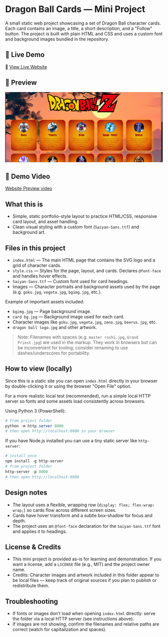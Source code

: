 # Dragon Ball Cards — Mini Project

A small static web project showcasing a set of Dragon Ball character cards. Each card contains an image, a title, a short description, and a "Follow" button. The project is built with plain HTML and CSS and uses a custom font and background images bundled in the repository.

## 🚀 Live Demo
🔗 [View Live Website](https://dileep-kumawat.github.io/DB-characters-card-using-html-and-css/)

## 📸 Preview
![Website Preview](Preview.png)

## 🎥 Demo Video
[Website Preview video](demo.mp4)

## What this is

- Simple, static portfolio-style layout to practice HTML/CSS, responsive card layout, and asset handling.
- Clean visual styling with a custom font (`Saiyan-Sans.ttf`) and background art.

## Files in this project

- `index.html` — The main HTML page that contains the SVG logo and a grid of character cards.
- `style.css` — Styles for the page, layout, and cards. Declares `@font-face` and handles hover effects.
- `Saiyan-Sans.ttf` — Custom font used for card headings.
- Images — Character portraits and background assets used by the page (e.g. `goku.jpg`, `vegeta.jpg`, `bgimg.jpg`, etc.).

Example of important assets included:

- `bgimg.jpg` — Page background image.
- `card bg.jpg` — Background image used for each card.
- Character images like `goku.jpg`, `vegeta.jpg`, `zeno.jpg`, `beerus.jpg`, etc.
- `dragon ball logo.jpg` and other artwork.

> Note: Filenames with spaces (e.g. `master roshi.jpg`, `Grand Priest.jpg`) are used in the markup. They work in browsers but can be inconvenient for tooling; consider renaming to use dashes/underscores for portability.

## How to view (locally)

Since this is a static site you can open `index.html` directly in your browser by double-clicking it or using the browser "Open File" option.

For a more realistic local test (recommended), run a simple local HTTP server so fonts and some assets load consistently across browsers.

Using Python 3 (PowerShell):

```powershell
# from project folder
python -m http.server 8000
# then open http://localhost:8000 in your browser
```

If you have Node.js installed you can use a tiny static server like `http-server`:

```powershell
# install once
npm install -g http-server
# from project folder
http-server -p 8000
# then open http://localhost:8000
```

## Design notes

- The layout uses a flexible, wrapping row (`display: flex; flex-wrap: wrap;`) so cards flow across different screen sizes.
- Cards have hover transform and a subtle box-shadow for focus and depth.
- The project uses an `@font-face` declaration for the `Saiyan-Sans.ttf` font and applies it to headings.

## License & Credits

- This mini project is provided as-is for learning and demonstration. If you want a license, add a `LICENSE` file (e.g., MIT) and the project owner name.
- Credits: Character images and artwork included in this folder appear to be local files — keep track of original sources if you plan to publish or redistribute them.

## Troubleshooting

- If fonts or images don't load when opening `index.html` directly: serve the folder via a local HTTP server (see instructions above).
- If images are not showing, confirm the filenames and relative paths are correct (watch for capitalization and spaces).
